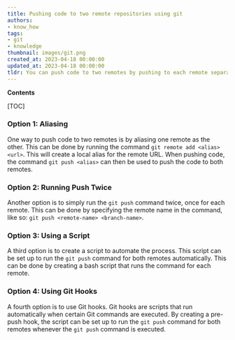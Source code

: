 ```yaml
---
title: Pushing code to two remote repositories using git
authors:
- know_how
tags:
- git
- knowledge
thumbnail: images/git.png
created_at: 2023-04-18 00:00:00
updated_at: 2023-04-18 00:00:00
tldr: You can push code to two remotes by pushing to each remote separately.
---
```


**Contents**

[TOC]

### Option 1: Aliasing

One way to push code to two remotes is by aliasing one remote as the other. This can be done by running the command `git remote add <alias> <url>`. This will create a local alias for the remote URL. When pushing code, the command `git push <alias>` can then be used to push the code to both remotes.

### Option 2: Running Push Twice

Another option is to simply run the `git push` command twice, once for each remote. This can be done by specifying the remote name in the command, like so: `git push <remote-name> <branch-name>`.

### Option 3: Using a Script

A third option is to create a script to automate the process. This script can be set up to run the `git push` command for both remotes automatically. This can be done by creating a bash script that runs the command for each remote.

### Option 4: Using Git Hooks

A fourth option is to use Git hooks. Git hooks are scripts that run automatically when certain Git commands are executed. By creating a pre-push hook, the script can be set up to run the `git push` command for both remotes whenever the `git push` command is executed.
